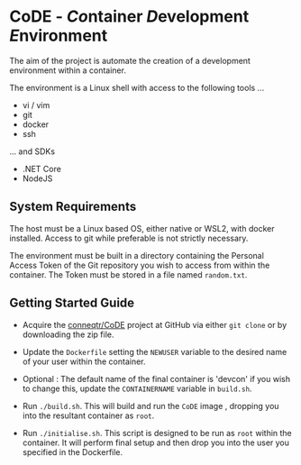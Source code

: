 # CoDE - *Co*ntainer *D*evelopment *E*nvironment

The aim of the project is automate the creation of a development environment within a container.

The environment is a Linux shell with access to the following tools ...

- vi / vim
- git
- docker
- ssh

... and SDKs

- .NET Core
- NodeJS

## System Requirements

The host must be a Linux based OS, either native or WSL2, with docker installed.
Access to git while preferable is not strictly necessary.

The environment must be built in a directory containing the Personal Access Token of the Git repository you wish to access from within the container. The Token must be stored in a file named `random.txt`.

## Getting Started Guide

- Acquire the [conneqtr/CoDE](https://github.com/conneqtr/CoDE) project at GitHub via either `git clone` or by downloading the zip file.

- Update the `Dockerfile` setting the `NEWUSER` variable to the desired name of your user within the container.

- Optional : The default name of the final container is 'devcon' if you wish to change this, update the `CONTAINERNAME` variable in `build.sh`. 

- Run `./build.sh`. This will build and run the `CoDE` image , dropping you into the resultant container as `root`.

- Run `./initialise.sh`. This script is designed to be run as `root` within the container. It will perform final setup and then drop you into the user you specified in the Dockerfile. 

